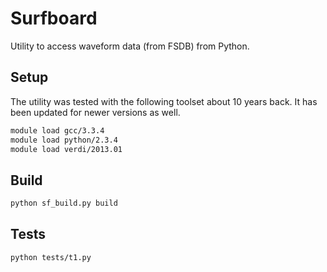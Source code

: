 # Surfboard
Utility to access waveform data (from FSDB) from Python.

## Setup
The utility was tested with the following toolset about 10 years back. It has been updated for newer versions as well.
```bash
module load gcc/3.3.4
module load python/2.3.4
module load verdi/2013.01
```

## Build
```bash
python sf_build.py build
```

## Tests
```bash
python tests/t1.py
```

